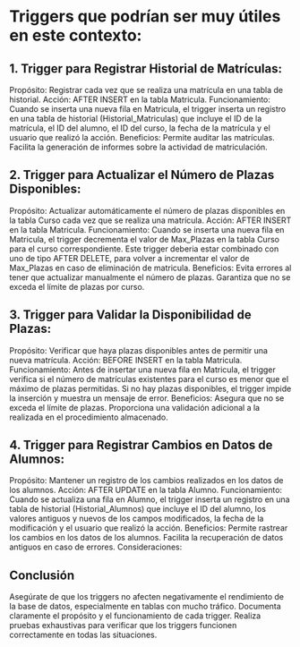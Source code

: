 # Triggers que podrían ser muy útiles en este contexto:

## 1. Trigger para Registrar Historial de Matrículas:

Propósito: Registrar cada vez que se realiza una matrícula en una tabla de historial.
Acción: AFTER INSERT en la tabla Matricula.
Funcionamiento:
Cuando se inserta una nueva fila en Matricula, el trigger inserta un registro en una tabla de historial (Historial_Matriculas) que incluye el ID de la matrícula, el ID del alumno, el ID del curso, la fecha de la matrícula y el usuario que realizó la acción.
Beneficios:
Permite auditar las matrículas.
Facilita la generación de informes sobre la actividad de matriculación.
## 2. Trigger para Actualizar el Número de Plazas Disponibles:

Propósito: Actualizar automáticamente el número de plazas disponibles en la tabla Curso cada vez que se realiza una matrícula.
Acción: AFTER INSERT en la tabla Matricula.
Funcionamiento:
Cuando se inserta una nueva fila en Matricula, el trigger decrementa el valor de Max_Plazas en la tabla Curso para el curso correspondiente.
Este trigger deberia estar combinado con uno de tipo AFTER DELETE, para volver a incrementar el valor de Max_Plazas en caso de eliminación de matricula.
Beneficios:
Evita errores al tener que actualizar manualmente el número de plazas.
Garantiza que no se exceda el límite de plazas por curso.
## 3. Trigger para Validar la Disponibilidad de Plazas:

Propósito: Verificar que haya plazas disponibles antes de permitir una nueva matrícula.
Acción: BEFORE INSERT en la tabla Matricula.
Funcionamiento:
Antes de insertar una nueva fila en Matricula, el trigger verifica si el número de matrículas existentes para el curso es menor que el máximo de plazas permitidas.
Si no hay plazas disponibles, el trigger impide la inserción y muestra un mensaje de error.
Beneficios:
Asegura que no se exceda el límite de plazas.
Proporciona una validación adicional a la realizada en el procedimiento almacenado.
## 4. Trigger para Registrar Cambios en Datos de Alumnos:

Propósito: Mantener un registro de los cambios realizados en los datos de los alumnos.
Acción: AFTER UPDATE en la tabla Alumno.
Funcionamiento:
Cuando se actualiza una fila en Alumno, el trigger inserta un registro en una tabla de historial (Historial_Alumnos) que incluye el ID del alumno, los valores antiguos y nuevos de los campos modificados, la fecha de la modificación y el usuario que realizó la acción.
Beneficios:
Permite rastrear los cambios en los datos de los alumnos.
Facilita la recuperación de datos antiguos en caso de errores.
Consideraciones:

## Conclusión

Asegúrate de que los triggers no afecten negativamente el rendimiento de la base de datos, especialmente en tablas con mucho tráfico.
Documenta claramente el propósito y el funcionamiento de cada trigger.
Realiza pruebas exhaustivas para verificar que los triggers funcionen correctamente en todas las situaciones.
